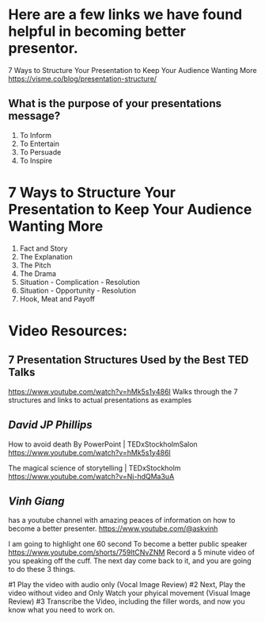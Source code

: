 # Here are a few links we have found helpful in becoming better presentor.

7 Ways to Structure Your Presentation to Keep Your Audience Wanting More
https://visme.co/blog/presentation-structure/

## What is the purpose of your presentations message?

1. To Inform
2. To Entertain
3. To Persuade
4. To Inspire


# 7 Ways to Structure Your Presentation to Keep Your Audience Wanting More

1. Fact and Story
2. The Explanation
3. The Pitch
4. The Drama
5. Situation - Complication - Resolution
6. Situation - Opportunity - Resolution
7. Hook, Meat and Payoff


# Video Resources:

## 7 Presentation Structures Used by the Best TED Talks

https://www.youtube.com/watch?v=hMk5s1y486I
Walks through the 7 structures and links to actual presentations as examples

## *David JP Phillips*

How to avoid death By PowerPoint | TEDxStockholmSalon
https://www.youtube.com/watch?v=hMk5s1y486I

The magical science of storytelling | TEDxStockholm
https://www.youtube.com/watch?v=Nj-hdQMa3uA

## *Vinh Giang* 

has a youtube channel with amazing peaces of information on how to become a better presenter.
https://www.youtube.com/@askvinh

I am going to highlight one 60 second
To become a better public speaker
https://www.youtube.com/shorts/759ltCNvZNM
Record a 5 minute video of you speaking off the cuff.
The next day come back to it, and you are going to do these 3 things.

#1 Play the video with audio only (Vocal Image Review)
#2 Next, Play the video without video and Only Watch your phyical movement (Visual Image Review)
#3 Transcribe the Video, including the filler words, and now you know what you need to work on.


